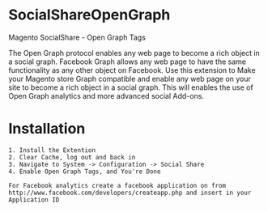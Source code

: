 SocialShareOpenGraph
====================

Magento SocialShare - Open Graph Tags

The Open Graph protocol enables any web page to become a rich object in a social graph. 
Facebook Graph allows any web page to have the same functionality as any other object on Facebook. 
Use this extension to Make your Magento store Graph compatible and enable any web page on your site to become a rich object in a social graph. 
This will enables the use of Open Graph analytics and more advanced social Add-ons.

Installation 
====================

    1. Install the Extention
    2. Clear Cache, log out and back in
    3. Navigate to System -> Configuration -> Social Share
    4. Enable Open Graph Tags, and You're Done

	For Facebook analytics create a facebook application on from http://www.facebook.com/developers/createapp.php and insert in your Application ID